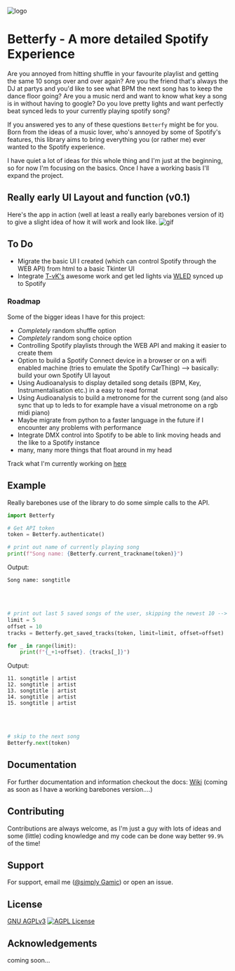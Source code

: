
![logo](https://github.com/simply-Gamic/Betterfy/assets/80588359/c80edbcc-624e-4c97-b78b-47e0e73f9edb)


# Betterfy - A more detailed Spotify Experience

Are you annoyed from hitting shuffle in your favourite playlist and getting the same 10 songs over and over again? Are you the friend that's always the DJ at partys and you'd like to see what BPM the next song has to keep the dance floor going? Are you a music nerd and want to know what key a song is in without having to google? Do you love pretty lights and want perfectly beat synced leds to your currently playing spotify song?

If you answered yes to any of these questions `Betterfy` might be for you. Born from the ideas of a music lover, who's annoyed by some of Spotify's features, this library aims to bring everything you (or rather me) ever wanted to the Spotify experience. 

I have quiet a lot of ideas for this whole thing and I'm just at the beginning, so for now I'm focusing on the basics. Once I have a working basis I'll expand the project. 


## Really early UI Layout and function (v0.1)
Here's the app in action (well at least a really early barebones version of it) to give a slight idea of how it will work and look like.
![gif](https://github.com/simply-Gamic/Betterfy/assets/80588359/9b364bfd-4ae4-474d-8d58-71ce633d41bb)

## To Do
- Migrate the basic UI I created (which can control Spotify through the WEB API) from html to a basic Tkinter UI
- Integrate [T-vK's](https://github.com/T-vK/Beats4Wled) awesome work and get led lights via [WLED](https://github.com/Aircoookie/WLED) synced up to Spotify



### Roadmap
Some of the bigger ideas I have for this project:

- *Completely* random shuffle option
- *Completely* random song choice option
- Controlling Spotify playlists through the WEB API and making it easier to create them
- Option to build a Spotify Connect device in a browser or on a wifi enabled machine (tries to emulate the Spotify CarThing) --> basically: build your own Spotify UI layout
- Using Audioanalysis to display detailed song details (BPM, Key, Instrumentalisation etc.) in a easy to read format
- Using Audioanalysis to build a metronome for the current song (and also sync that up to leds to for example have a visual metronome on a rgb midi piano)
- Maybe migrate from python to a faster language in the future if I encounter any problems with performance
- Integrate DMX control into Spotify to be able to link moving heads and the like to a Spotify instance
- many, many more things that float around in my head

Track what I'm currently working on [here](https://github.com/users/simply-Gamic/projects/1/views/1)

## Example
Really barebones use of the library to do some simple calls to the API.

```python
import Betterfy

# Get API token 
token = Betterfy.authenticate()

# print out name of currently playing song
print(f"Song name: {Betterfy.current_trackname(token)}")
```
Output:
```
Song name: songtitle
```
<br/>
<br/>

```python
# print out last 5 saved songs of the user, skipping the newest 10 --> so song number 10 to 15 from the users saved songs
limit = 5
offset = 10
tracks = Betterfy.get_saved_tracks(token, limit=limit, offset=offset)

for _ in range(limit):
    print(f"{_+1+offset}. {tracks[_]}")
```

Output:
```
11. songtitle | artist
12. songtitle | artist
13. songtitle | artist
14. songtitle | artist
15. songtitle | artist
```
<br/>
<br/>

```python
# skip to the next song
Betterfy.next(token)
```

## Documentation

For further documentation and information checkout the docs:
[Wiki](https://github.com/simply-Gamic/Betterfy/wiki) (coming as soon as I have a working barebones version....)


## Contributing

Contributions are always welcome, as I'm just a guy with lots of ideas and some (little) coding knowledge and my code can be done way better `99.9%` of the time!



## Support

For support, email me ([@simply Gamic](https://github.com/simply-Gamic)) or open an issue.


## License

[GNU AGPLv3](https://choosealicense.com/licenses/agpl-3.0/) [![AGPL License](https://img.shields.io/badge/license-AGPL-blue.svg)](http://www.gnu.org/licenses/agpl-3.0)



## Acknowledgements
coming soon...
